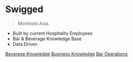 # Swigged

> Morimoto Asia.

- Built by current Hospitality Employees
- Bar & Beverage Knowledge Base
- Data Driven

[Beverage Knowledge]()
[Business Knowledge]()
[Bar Operations]()
